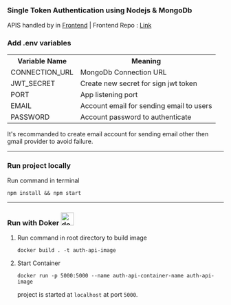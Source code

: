 ### Single Token Authentication using Nodejs & MongoDb

APIS handled by in <a href="https://react-auth-example.herokuapp.com/">Frontend</a> | Frontend Repo : <a href="https://github.com/Amarpsp10/react-auth-example">Link</a>

### Add .env variables

<table>
  <th>Variable Name</th><th>Meaning</th>
  <tr><td>CONNECTION_URL</td> <td>MongoDb Connection URL</td></tr>
  <tr><td>JWT_SECRET</td> <td>Create new secret for sign jwt token</td></tr>
  <tr><td>PORT</td> <td>App listening port</td></tr>
  <tr><td>EMAIL</td> <td>Account email for sending email to users</td></tr>
  <tr><td>PASSWORD</td> <td>Account password to authenticate</td></tr>
</table>

It's recommanded to create email account for sending email other then gmail provider to avoid failure.
<hr/>

### Run project locally
Run command in terminal

    npm install && npm start
<hr/>

### Run with Doker <img width="30px" src="https://cdn.jsdelivr.net/gh/devicons/devicon/icons/docker/docker-plain.svg" alt="docker"/>

1. Run command in root directory to build image

       docker build . -t auth-api-image
      
2. Start Container 

       docker run -p 5000:5000 --name auth-api-container-name auth-api-image
       
      project is started at `localhost` at port `5000`.
